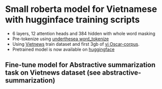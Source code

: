 #  Small roberta model for Vietnamese with hugginface training scripts
 - 6 layers, 12 attention heads and 384 hidden with whole word masking
 - Pre-tokenize using [underthesea word_tokenize](https://github.com/undertheseanlp/underthesea)
 - Using [Vietnews](https://github.com/ThanhChinhBK/vietnews) train dataset  and first 3gb of [vi Oscar-corpus](https://oscar-corpus.com/post/oscar-2019/).
 - Pretrained model is now available on [huggingface](https://huggingface.co/Zayt/viRoberta-l6-h384-word-cased)

## Fine-tune model for Abstractive summarization task on Vietnews dataset (see abstractive-summarization)